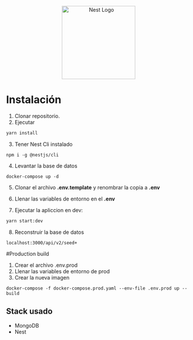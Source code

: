 <p align="center">
  <a href="http://nestjs.com/" target="blank"><img src="https://nestjs.com/img/logo-small.svg" width="200" alt="Nest Logo" /></a>
</p>

# Instalación

1. Clonar repositorio.
2. Ejecutar

```bash
yarn install
```

3. Tener Nest Cli instalado

```
npm i -g @nestjs/cli
```

4. Levantar la base de datos

```
docker-compose up -d
```

5. Clonar el archivo **.env.template** y renombrar la copia a **.env**

6. Llenar las variables de entorno en el **.env**

7. Ejecutar la apliccion en dev:

```bash
yarn start:dev
```

8. Reconstruir la base de datos

```
localhost:3000/api/v2/seed+
```

#Production build

1. Crear el archivo .env.prod
2. Llenar las variables de entorno de prod
3. Crear la nueva imagen

`docker-compose -f docker-compose.prod.yaml --env-file .env.prod up --build`

## Stack usado

- MongoDB
- Nest
